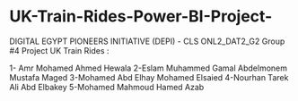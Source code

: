 # UK-Train-Rides-Power-BI-Project-
DIGITAL EGYPT PIONEERS INITIATIVE  (DEPI) - CLS ONL2_DAT2_G2 Group #4 Project UK Train Rides :

1- Amr Mohamed Ahmed Hewala
2-Eslam Muhammed Gamal Abdelmonem Mustafa Maged
3-Mohamed Abd Elhay Mohamed Elsaied
4-Nourhan Tarek Ali Abd Elbakey
5-Mohamed Mahmoud Hamed Azab
